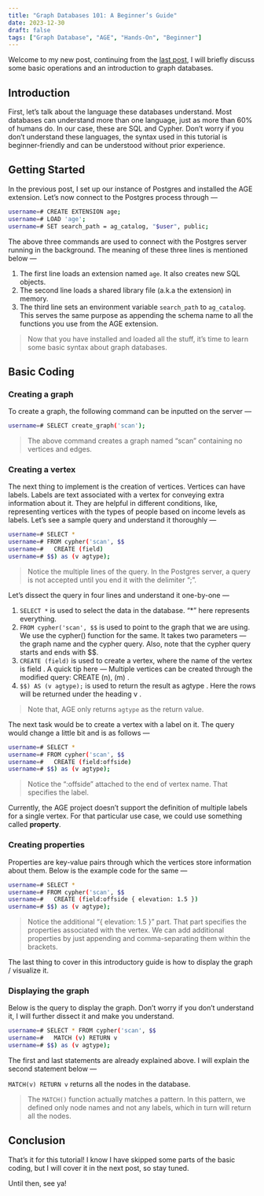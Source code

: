 ```yaml
---
title: "Graph Databases 101: A Beginner’s Guide"
date: 2023-12-30
draft: false
tags: ["Graph Database", "AGE", "Hands-On", "Beginner"]
---
```


Welcome to my new post, continuing from the [last post](https://medium.com/@sharmavaibhav110028/the-three-ws-of-graph-databases-242ceac7ba69), I will briefly discuss some basic operations and an introduction to graph databases.

## Introduction
First, let’s talk about the language these databases understand. Most databases can understand more than one language, just as more than 60% of humans do. In our case, these are SQL and Cypher. Don’t worry if you don’t understand these languages, the syntax used in this tutorial is beginner-friendly and can be understood without prior experience.

## Getting Started
In the previous post, I set up our instance of Postgres and installed the AGE extension. Let’s now connect to the Postgres process through —

```bash
username=# CREATE EXTENSION age;
username=# LOAD 'age';
username=# SET search_path = ag_catalog, "$user", public;
```

The above three commands are used to connect with the Postgres server running in the background. The meaning of these three lines is mentioned below —

1. The first line loads an extension named `age`. It also creates new SQL objects.
2. The second line loads a shared library file (a.k.a the extension) in memory.
3. The third line sets an environment variable `search_path` to `ag_catalog`. This serves the same purpose as appending the schema name to all the functions you use from the AGE extension.

> Now that you have installed and loaded all the stuff, it’s time to learn some basic syntax about graph databases.

## Basic Coding

### Creating a graph

To create a graph, the following command can be inputted on the server —

```bash
username=# SELECT create_graph('scan');
```

> The above command creates a graph named “scan” containing no vertices and edges.

### Creating a vertex

The next thing to implement is the creation of vertices. Vertices can have labels. Labels are text associated with a vertex for conveying extra information about it. They are helpful in different conditions, like, representing vertices with the types of people based on income levels as labels. Let’s see a sample query and understand it thoroughly —

```bash
username=# SELECT * 
username=# FROM cypher('scan', $$
username=#   CREATE (field)
username=# $$) as (v agtype);
```

> Notice the multiple lines of the query. In the Postgres server, a query is not accepted until you end it with the delimiter “;”.

Let’s dissect the query in four lines and understand it one-by-one —

1. `SELECT *` is used to select the data in the database. “*” here represents everything.
2. `FROM cypher('scan', $$` is used to point to the graph that we are using. We use the cypher() function for the same. It takes two parameters — the graph name and the cypher query. Also, note that the cypher query starts and ends with $$.
3. `CREATE (field)` is used to create a vertex, where the name of the vertex is field . A quick tip here — Multiple vertices can be created through the modified query: CREATE (n), (m) .
4. `$$) AS (v agtype);` is used to return the result as agtype . Here the rows will be returned under the heading v .

> Note that, AGE only returns `agtype` as the return value.

The next task would be to create a vertex with a label on it. The query would change a little bit and is as follows —

```bash
username=# SELECT * 
username=# FROM cypher('scan', $$
username=#   CREATE (field:offside)
username=# $$) as (v agtype);
```

> Notice the “:offside” attached to the end of vertex name. That specifies the label.

Currently, the AGE project doesn’t support the definition of multiple labels for a single vertex. For that particular use case, we could use something called **property**.

### Creating properties

Properties are key-value pairs through which the vertices store information about them. Below is the example code for the same —

```bash
username=# SELECT * 
username=# FROM cypher('scan', $$
username=#   CREATE (field:offside { elevation: 1.5 })
username=# $$) as (v agtype);
```

> Notice the additional “{ elevation: 1.5 }” part. That part specifies the properties associated with the vertex. We can add additional properties by just appending and comma-separating them within the brackets.

The last thing to cover in this introductory guide is how to display the graph / visualize it.

### Displaying the graph

Below is the query to display the graph. Don’t worry if you don’t understand it, I will further dissect it and make you understand.

```bash
username=# SELECT * FROM cypher('scan', $$
username=#   MATCH (v) RETURN v
username=# $$) as (v agtype);
```

The first and last statements are already explained above. I will explain the second statement below —

`MATCH(v) RETURN v` returns all the nodes in the database.

> The `MATCH()` function actually matches a pattern. In this pattern, we defined only node names and not any labels, which in turn will return all the nodes.

## Conclusion

That’s it for this tutorial! I know I have skipped some parts of the basic coding, but I will cover it in the next post, so stay tuned.

Until then, see ya!

